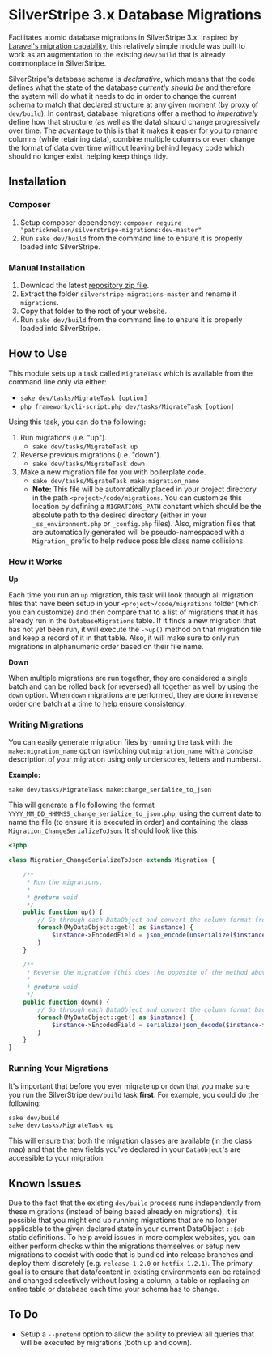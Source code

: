 # SilverStripe 3.x Database Migrations
Facilitates atomic database migrations in SilverStripe 3.x. Inspired by [Laravel's migration capability](http://laravel.com/docs/master/migrations), this relatively simple module was built to work as an augmentation to the existing `dev/build` that is already commonplace in SilverStripe. 

SilverStripe's database schema is *declarative*, which means that the code defines what the state of the database *currently should be* and therefore the system will do what it needs to do in order to change the current schema to match that declared structure at any given moment (by proxy of `dev/build`). In contrast, database migrations offer a method to *imperatively* define how that structure (as well as the data) should change progressively over time. The advantage to this is that it makes it easier for you to rename columns (while retaining data), combine multiple columns or even change the format of data over time without leaving behind legacy code which should no longer exist, helping keep things tidy.   


## Installation

### Composer 

1. Setup composer dependency: `composer require "patricknelson/silverstripe-migrations:dev-master"`
2. Run `sake dev/build` from the command line to ensure it is properly loaded into SilverStripe.

### Manual Installation

1. Download the latest [repository zip file](https://github.com/patricknelson/silverstripe-migrations/archive/master.zip).
2. Extract the folder `silverstripe-migrations-master` and rename it `migrations`.
3. Copy that folder to the root of your website.
4. Run `sake dev/build` from the command line to ensure it is properly loaded into SilverStripe.


## How to Use

This module sets up a task called `MigrateTask` which is available from the command line only via either:

- `sake dev/tasks/MigrateTask [option]`
- `php framework/cli-script.php dev/tasks/MigrateTask [option]`

Using this task, you can do the following:

1. Run migrations (i.e. "up").
	- `sake dev/tasks/MigrateTask up`
2. Reverse previous migrations (i.e. "down").
	- `sake dev/tasks/MigrateTask down`
3. Make a new migration file for you with boilerplate code.
	- `sake dev/tasks/MigrateTask make:migration_name`
	- **Note:** This file will be automatically placed in your project directory in the path `<project>/code/migrations`. You can customize this location by defining a `MIGRATIONS_PATH` constant which should be the absolute path to the desired directory (either in your `_ss_environment.php` or `_config.php` files). Also, migration files that are automatically generated will be pseudo-namespaced with a `Migration_` prefix to help reduce possible class name collisions.

### How it Works

**Up**

Each time you run an `up` migration, this task will look through all migration files that have been setup in your `<project>/code/migrations` folder (which you can customize) and then compare that to a list of migrations that it has already run in the `DatabaseMigrations` table. If it finds a new migration that has not yet been run, it will execute the `->up()` method on that migration file and keep a record of it in that table. Also, it will make sure to only run migrations in alphanumeric order based on their file name.  

**Down**

When multiple migrations are run together, they are considered a single batch and can be rolled back (or reversed) all together as well by using the `down` option. When `down` migrations are performed, they are done in reverse order one batch at a time to help ensure consistency. 

### Writing Migrations

You can easily generate migration files by running the task with the `make:migration_name` option (switching out `migration_name` with a concise description of your migration using only underscores, letters and numbers). 

**Example:**

`sake dev/tasks/MigrateTask make:change_serialize_to_json`

This will generate a file following the format `YYYY_MM_DD_HHMMSS_change_serialize_to_json.php`, using the current date to name the file (to ensure it is executed in order) and containing the class `Migration_ChangeSerializeToJson`. It should look like this:

```php
<?php

class Migration_ChangeSerializeToJson extends Migration {

	/**
	 * Run the migrations.
	 *
	 * @return void
	 */
	public function up() {
		// Go through each DataObject and convert the column format from serialized to JSON.
		foreach(MyDataObject::get() as $instance) {
			$instance->EncodedField = json_encode(unserialize($instance->EncodedField));
		}
	}

	/**
	 * Reverse the migration (this does the opposite of the method above).
	 *
	 * @return void
	 */
	public function down() {
		// Go through each DataObject and convert the column format back from JSON to serialized again.
		foreach(MyDataObject::get() as $instance) {
			$instance->EncodedField = serialize(json_decode($instance->EncodedField));
		}
	}
}

```

### Running Your Migrations

It's important that before you ever migrate `up` or `down` that you make sure you run the SilverStripe `dev/build` task **first**. For example, you could do the following:

```bash
sake dev/build
sake dev/tasks/MigrateTask up
```

This will ensure that both the migration classes are available (in the class map) and that the new fields you've declared in your `DataObject`'s are accessible to your migration.  


## Known Issues

Due to the fact that the existing `dev/build` process runs independently from these migrations (instead of being based already on migrations), it is possible that you might end up running migrations that are no longer applicable to the given declared state in your current DataObject `::$db` static definitions. To help avoid issues in more complex websites, you can either perform checks within the migrations themselves or setup new migrations to coexist with code that is bundled into release branches and deploy them discretely (e.g. `release-1.2.0` or `hotfix-1.2.1`). The primary goal is to ensure that data/content in existing environments can be retained and changed selectively without losing a column, a table or replacing an entire table or database each time your schema has to change.


## To Do

- Setup a `--pretend` option to allow the ability to preview all queries that will be executed by migrations (both up and down). 